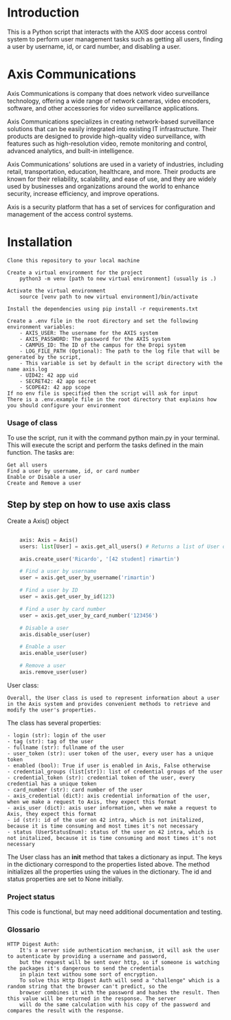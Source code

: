 # Introduction #

This is a Python script that interacts with the AXIS door access control system to perform user management tasks such as getting all users, finding a user by username, id, or card number, and disabling a user.

# Axis Communications #

Axis Communications is company that does network video surveillance technology, offering a wide range of network cameras, video encoders, software, and other accessories for video surveillance applications. 

Axis Communications specializes in creating network-based surveillance solutions that can be easily integrated into existing IT infrastructure. Their products are designed to provide high-quality video surveillance, with features such as high-resolution video, remote monitoring and control, advanced analytics, and built-in intelligence.

Axis Communications' solutions are used in a variety of industries, including retail, transportation, education, healthcare, and more. Their products are known for their reliability, scalability, and ease of use, and they are widely used by businesses and organizations around the world to enhance security, increase efficiency, and improve operations.

Axis is a security platform that has a set of services for configuration and management of the access control systems.

# Installation #

    Clone this repository to your local machine
    
    Create a virtual environment for the project
        python3 -m venv [path to new virtual environment] (usually is .)
    
    Activate the virtual environment
        source [venv path to new virtual environment]/bin/activate
    
    Install the dependencies using pip install -r requirements.txt
    
    Create a .env file in the root directory and set the following environment variables:
        - AXIS_USER: The username for the AXIS system
        - AXIS_PASSWORD: The password for the AXIS system
        - CAMPUS_ID: The ID of the campus for the Dropi system
        - LOG_FILE_PATH (Optional): The path to the log file that will be generated by the script, 
        - This variable is set by default in the script directory with the name axis.log
        - UID42: 42 app uid
        - SECRET42: 42 app secret
        - SCOPE42: 42 app scope
    If no env file is specified then the script will ask for input 
    There is a .env.example file in the root directory that explains how you should configure your environment


### Usage of class ###

To use the script, run it with the command python main.py in your terminal. This will execute the script and perform the tasks defined in the main function. The tasks are:

    Get all users
    Find a user by username, id, or card number
    Enable or Disable a user
    Create and Remove a user

## Step by step on how to use axis class ##

Create a Axis() object

```python
    
    axis: Axis = Axis()
    users: list[User] = axis.get_all_users() # Returns a list of User objects

    axis.create_user('Ricardo', '[42 student] rimartin')

    # Find a user by username
    user = axis.get_user_by_username('rimartin')

    # Find a user by ID
    user = axis.get_user_by_id(123)

    # Find a user by card number
    user = axis.get_user_by_card_number('123456')

    # Disable a user
    axis.disable_user(user)

    # Enable a user
    axis.enable_user(user)

    # Remove a user
    axis.remove_user(user)
```

User class:

    Overall, the User class is used to represent information about a user in the Axis system and provides convenient methods to retrieve and modify the user's properties.

The class has several properties:

    - login (str): login of the user
    - tag (str): tag of the user
    - fullname (str): fullname of the user
    - user_token (str): user token of the user, every user has a unique token
    - enabled (bool): True if user is enabled in Axis, False otherwise
    - credential_groups (list[str]): list of credential groups of the user
    - credential_token (str): credential token of the user, every credential has a unique token
    - card_number (str): card number of the user
    - axis_credential (dict): axis credential information of the user, when we make a request to Axis, they expect this format
    - axis_user (dict): axis user information, when we make a request to Axis, they expect this format
    - id (str): id of the user on 42 intra, which is not initalized, because it is time consuming and most times it's not necessary
    - status (UserStatusEnum): status of the user on 42 intra, which is not initalized, because it is time consuming and most times it's not necessary

The User class has an __init__ method that takes a dictionary as input. The keys in the dictionary correspond to the properties listed above. The method initializes all the properties using the values in the dictionary. The id and status properties are set to None initially.

### Project status ###

This code is functional, but may need additional documentation and testing.

### Glossario ###

    HTTP Digest Auth:
        It's a server side authentication mechanism, it will ask the user to autenticate by providing a username and password, 
        but the request will be sent over http, so if someone is watching the packages it's dangerous to send the credentials 
        in plain text withou some sort of encryption.
        To solve this Http Digest Auth will send a "challenge" which is a random string that the browser can't predict, so the
        browser combines it with the password and hashes the result. Then this value will be returned in the response. The server
        will do the same calculation with his copy of the password and compares the result with the response.



